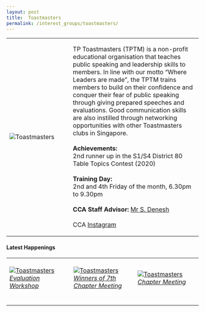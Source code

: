```yaml
---
layout: post
title:  Toastmasters
permalink: /interest_groups/toastmasters/
---
```


<div>
    <table>
        <tr>
            <td style="width:33%"><image src="{{site.baseurl}}/images/CCA_toastmasters.jpg" style="display:block;margin-left:auto;margin-right:auto;" alt="Toastmasters"></image></td>
            <td>
                <p>
                    TP Toastmasters (TPTM) is a non-profit educational organisation that teaches public speaking and leadership skills to members. In line with our motto “Where Leaders are made”, the TPTM trains members to build on their confidence and conquer their fear of public speaking through giving prepared speeches and evaluations. Good communication skills are also instilled through networking opportunities with other Toastmasters clubs in Singapore.<br>
                    <br>
                    <b>Achievements:</b><br>
                    2nd runner up in the S1/S4 District 80 Table Topics Contest (2020)<br>
                    <br>
                    <b>Training Day:</b><br>
                    2nd and 4th Friday of the month, 6.30pm to 9.30pm<br>
                    <br>
                    <b>CCA Staff Advisor:</b> <a href="mailto:deneshs@tp.edu.sg">Mr S. Denesh</a><br>
                    <br>
                    CCA <a href="https://www.instagram.com/tptoastmasters">Instagram</a>
                </p>
            </td>
        </tr>
    </table>
</div>

#### Latest Happenings

<div>
    <table>
        <tr>
            <td style="width:33%"><br>
                <a href="https://www.instagram.com/p/CFeOO4eHhn3/">
                    <image src="{{site.baseurl}}/images/CCA-toastmasters_IG.jpg" style="display:block;margin-left:auto;margin-right:auto;" alt="Toastmasters">
                    <h6 style="margin-top:0%">Evaluation Workshop</h6>
                    </image>
                </a>
            </td>
            <td style="width:33%"><br>
                <a href="https://www.instagram.com/p/CEQYlKNnoti/">
                    <image src="{{site.baseurl}}/images/CCA-toastmasters_IG2.jpg" style="display:block;margin-left:auto;margin-right:auto;" alt="Toastmasters">
                    <h6 style="margin-top:0%">Winners of 7th Chapter Meeting</h6>
                    </image>
                </a>
            </td>
            <td style="width:33%"><br>
                <a href="https://www.instagram.com/p/CEQYPx3HS8G/">
                    <image src="{{site.baseurl}}/images/CCA-toastmasters_IG3.jpg" style="display:block;margin-left:auto;margin-right:auto;" alt="Toastmasters">
                    <h6 style="margin-top:0%">Chapter Meeting</h6>
                    </image>
                </a>
            </td>
        </tr>
    </table>
</div>
